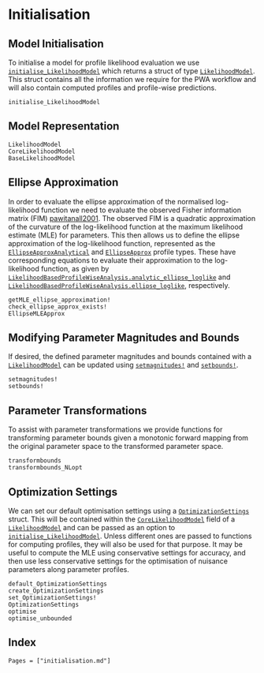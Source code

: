 # Initialisation

## Model Initialisation

To initialise a model for profile likelihood evaluation we use [`initialise_LikelihoodModel`](@ref) which returns a struct of type [`LikelihoodModel`](@ref). This struct contains all the information we require for the PWA workflow and will also contain computed profiles and profile-wise predictions.

```@docs
initialise_LikelihoodModel
```

## Model Representation

```@docs
LikelihoodModel
CoreLikelihoodModel
BaseLikelihoodModel
```

## Ellipse Approximation

In order to evaluate the ellipse approximation of the normalised log-likelihood function we need to evaluate the observed Fisher information matrix (FIM) [pawitanall2001](@cite). The observed FIM is a quadratic approximation of the curvature of the log-likelihood function at the maximum likelihood estimate (MLE) for parameters. This then allows us to define the ellipse approximation of the log-likelihood function, represented as the [`EllipseApproxAnalytical`](@ref) and [`EllipseApprox`](@ref) profile types. These have corresponding equations to evaluate their approximation to the log-likelihood function, as given by [`LikelihoodBasedProfileWiseAnalysis.analytic_ellipse_loglike`](@ref) and [`LikelihoodBasedProfileWiseAnalysis.ellipse_loglike`](@ref), respectively.

```@docs
getMLE_ellipse_approximation!
check_ellipse_approx_exists!
EllipseMLEApprox
```

## Modifying Parameter Magnitudes and Bounds

If desired, the defined parameter magnitudes and bounds contained with a [`LikelihoodModel`](@ref) can be updated using [`setmagnitudes!`](@ref) and [`setbounds!`](@ref).

```@docs
setmagnitudes!
setbounds!
```

## Parameter Transformations

To assist with parameter transformations we provide functions for transforming parameter bounds given a monotonic forward mapping from the original parameter space to the transformed parameter space.

```@docs
transformbounds
transformbounds_NLopt
```

## Optimization Settings

We can set our default optimisation settings using a [`OptimizationSettings`](@ref) struct. This will be contained within the [`CoreLikelihoodModel`](@ref) field of a [`LikelihoodModel`](@ref) and can be passed as an option to [`initialise_LikelihoodModel`](@ref). Unless different ones are passed to functions for computing profiles, they will also be used for that purpose. It may be useful to compute the MLE using conservative settings for accuracy, and then use less conservative settings for the optimisation of nuisance parameters along parameter profiles.

```@docs
default_OptimizationSettings
create_OptimizationSettings
set_OptimizationSettings!
OptimizationSettings
optimise
optimise_unbounded
```

## Index

```@index
Pages = ["initialisation.md"]
```